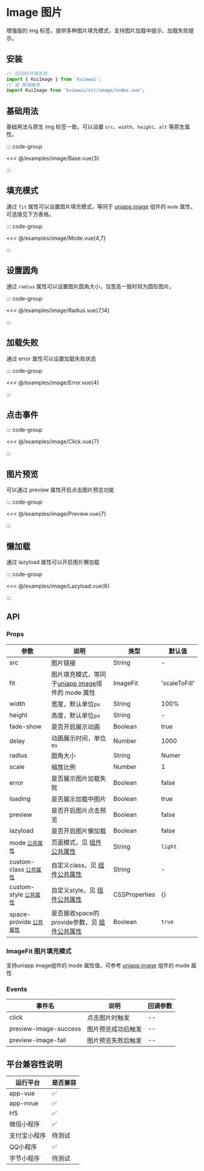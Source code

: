 # Image 图片

增强版的 img 标签，提供多种图片填充模式，支持图片加载中提示、加载失败提示。

<!--@include: ./tips/introduce.md-->

<TipsIntroduce />

## 安装
```ts
// 仅仅H5环境支持
import { KuiImage } from 'kviewui';
// 或 跨端推荐
import KuiImage from 'kviewui/src/image/index.vue';
```

## 基础用法

基础用法与原生 img 标签一致，可以设置 `src`、`width`、`height`、`alt` 等原生属性。

<!-- <show-code com-type="image" com-show-type="base" /> -->
::: code-group

<<< @/examples/image/Base.vue{3}

:::

## 填充模式

通过 `fit` 属性可以设置图片填充模式，等同于 [uniapp image](https://uniapp.dcloud.net.cn/component/image.html) 组件的 `mode` 属性，可选值见下方表格。

<!-- <show-code com-type="image" com-show-type="mode" /> -->
::: code-group

<<< @/examples/image/Mode.vue{4,7}

:::

## 设置圆角

通过 `radius` 属性可以设置图片圆角大小，当宽高一致时将为圆形图片。

<!-- <show-code com-type="image" com-show-type="radius" /> -->
::: code-group

<<< @/examples/image/Radius.vue{7,14}

:::

## 加载失败

通过 error 属性可以设置加载失败状态

<!-- <show-code com-type="image" com-show-type="error" /> -->
::: code-group

<<< @/examples/image/Error.vue{4}

:::

## 点击事件

<!-- <show-code com-type="image" com-show-type="click" /> -->
::: code-group

<<< @/examples/image/Click.vue{7}

:::

## 图片预览

可以通过 preview 属性开启点击图片预览功能

<!-- <show-code com-type="image" com-show-type="preview" /> -->
::: code-group

<<< @/examples/image/Preview.vue{7}

:::

## 懒加载

通过 lazyload 属性可以开启图片懒加载

<!-- <show-code com-type="image" com-show-type="lazyload" /> -->
::: code-group

<<< @/examples/image/Lazyload.vue{6}

:::

## API

### Props

| 参数         | 说明                             | 类型   | 默认值           |
|--------------|----------------------------------|--------|------------------|
| src         | 图片链接               | String | -                |
| fit         | 图片填充模式，等同于[uniapp image](https://uniapp.dcloud.net.cn/component/image.html)组件的 mode 属性     | ImageFit | 'scaleToFill'                |
| width         | 宽度，默认单位`px`               | String | 100%                |
| height         | 高度，默认单位`px`               | String | -                |
| fade-show      | 是否开启展示动画               | Boolean | true                |
| delay         | 动画展示时间，单位`ms`               | Number | 1000                |
| radius         | 圆角大小               | String | Numer | -                |
| scale         | 缩放比例               | Number | 1                |
| error         | 是否展示图片加载失败| Boolean | false              |
| loading         | 是否展示加载中图片               | Boolean | true              |
| preview         | 是否开启图片点击预览               | Boolean | false                |
| lazyload        | 是否开启图片懒加载               | Boolean | false                |
| mode [`公共属性`](#) | 页面模式，见 [组件公共属性](/guide/component#组件公共属性) | String | `light` 
| custom-class [`公共属性`](#) | 自定义class，见 [组件公共属性](/guide/component#组件公共属性) | String | -
| custom-style [`公共属性`](#) | 自定义style，见 [组件公共属性](/guide/component#组件公共属性) | CSSProperties | {}
| space-provide [`公共属性`](#) | 是否接收space的provide参数，见 [组件公共属性](/guide/component#组件公共属性) | Boolean | `true`

### ImageFit 图片填充模式

支持uniapp image组件的 mode 属性值，可参考 [uniapp image](https://uniapp.dcloud.net.cn/component/image.html) 组件的 mode 属性

### Events

| 事件名 | 说明           | 回调参数     |
|--------|----------------|--------------|
| click  | 点击图片时触发 | -- |
| preview-image-success  | 图片预览成功后触发 | -- |
| preview-image-fail  | 图片预览失败后触发 | -- |

## 平台兼容性说明
| 运行平台 | 是否兼容
| --- | ---
| app-vue | ✅
| app-nvue | ✅
| H5 | ✅
| 微信小程序 | ✅
| 支付宝小程序 | 待测试
| QQ小程序 | ✅
| 字节小程序 | 待测试